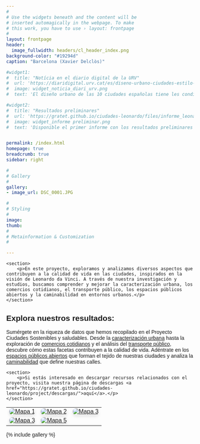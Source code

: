 ```yaml
---
#
# Use the widgets beneath and the content will be
# inserted automagically in the webpage. To make
# this work, you have to use › layout: frontpage
#
layout: frontpage
header:
  image_fullwidth: headers/cl_header_index.png
background-color: "#19294d"
caption: "Barcelona (Xavier Delclòs)"

#widget1:
#  title: "Notícia en el diario digital de la URV"
#  url: 'https://diaridigital.urv.cat/es/diseno-urbano-ciudades-estilo-vida-saludable/'
#  image: widget_noticia_diari_urv.png
#  text: 'El diseño urbano de las 10 ciudades españolas tiene les condiciones necesarias para un estilo de vida saludable.'

#widget2:
#  title: "Resultados preliminares"
#  url: 'https://gratet.github.io/ciudades-leonardo/files/informe_leonardo_preliminar_enero24.pdf'
#  image: widget_informe preliminar.png
#  text: 'Disponible el primer informe con los resultados preliminares del proyecto. En este documento se presentan los principales resultados a nivel gráfico y cartográfico para cada uno de los indicadores.'


permalink: /index.html
homepage: true
breadcrumb: true
sidebar: right

#
# Gallery
#
gallery:
- image_url: DSC_0001.JPG

#
# Styling
#
image:
thumb:
#
# Metainformation & Customization
#

---
```

<html lang="es">
<head>
    <meta charset="UTF-8">
    <meta name="viewport" content="width=device-width, initial-scale=1.0">
    <title>Proyecto Ciudades Leonardo</title>
</head>
<body>

    <section>
        <p>En este proyecto, exploramos y analizamos diversos aspectos que contribuyen a la calidad de vida en las ciudades, inspirados en la visión de Leonardo da Vinci. A través de nuestra investigación y estudios, buscamos comprender y mejorar la caracterización urbana, los comercios cotidianos, el transporte público, los espacios públicos abiertos y la caminabilidad en entornos urbanos.</p>
    </section>

<section>
    <h2>Explora nuestros resultados:</h2>
    <p>Sumérgete en la riqueza de datos que hemos recopilado en el Proyecto Ciudades Sostenibles y saludables. 
Desde la <a href="https://gratet.github.io/ciudades-leonardo/caracterizacion/">caracterización urbana</a> hasta la exploración de 
<a href="https://gratet.github.io/ciudades-leonardo/comercios-cotidianos/">comercios cotidianos</a> y el análisis del 
<a href="https://gratet.github.io/ciudades-leonardo/transporte-publico/">transporte público</a>, descubre cómo estas facetas contribuyen a la calidad de vida. Adéntrate en los 
<a href="https://gratet.github.io/ciudades-leonardo/espacios-publicos-abiertos/">espacios públicos abiertos</a> que forman el tejido de nuestras ciudades y analiza la 
<a href="https://gratet.github.io/ciudades-leonardo/caminabilidad/">caminabilidad</a> que define nuestras calles.</p>
</section>


    <section>
        <p>Si estás interesado en descargar recursos relacionados con el proyecto, visita nuestra página de descargas <a href="https://gratet.github.io/ciudades-leonardo/project/descargas/">aquí</a>.</p>
    </section>

</body>
</html>




<html lang="es">
<head>
  <style>
    body {
      font-family: Arial, sans-serif;
    }

    table {
      border-collapse: collapse;
      width: 100%;
    }

    td {
      margin: 2%;
      text-align: center;
    }

    .styled-image {
      max-width: 100%;
      display: block;
      margin: 0 auto;
      border-radius: 8px; /* Agregado para bordes redondeados */
      box-shadow: 0 4px 8px rgba(0, 0, 0, 0.1); /* Agregado para sombra */
      transition: transform 0.3s ease-in-out;
    }

    .styled-image:hover {
      transform: scale(1.05);
    }
  </style>
</head>



<body>

<table>
  <tr>
    <td>
      <a href="https://gratet.github.io/ciudades-leonardo/caracterizacion/">
        <img class="styled-image" src="https://gratet.github.io/ciudades-leonardo/images/img_cos/index-mc.png" alt="Mapa 1">
      </a>
    </td>
    <td>
      <a href="https://gratet.github.io/ciudades-leonardo/comercios-cotidianos/" target="_blank">
        <img class="styled-image" src="https://gratet.github.io/ciudades-leonardo/images/img_cos/index-cc.png" alt="Mapa 2">
      </a>
    </td>
    <td>
      <a href="https://gratet.github.io/ciudades-leonardo/transporte-publico/" target="_blank">
        <img class="styled-image" src="https://gratet.github.io/ciudades-leonardo/images/img_cos/index-tp.png" alt="Mapa 3">
      </a>
    </td>
  </tr>
  <tr>
    <td>
      <a href="https://gratet.github.io/ciudades-leonardo/espacios-publicos-abiertos/" target="_blank">
        <img class="styled-image" src="https://gratet.github.io/ciudades-leonardo/images/img_cos/index-aos.png" alt="Mapa 3">
      </a>
    </td>
    <td>
      <a href="https://gratet.github.io/ciudades-leonardo/caminabilidad/" target="_blank">
        <img class="styled-image" src="https://gratet.github.io/ciudades-leonardo/images/img_cos/index-ag.png" alt="Mapa 5">
      </a>
    </td>
  </tr>
</table>

</body>






{% include gallery %}